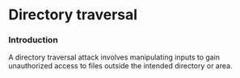# Directory traversal

### Introduction
A directory traversal attack involves manipulating inputs to gain unauthorized access to files outside the intended directory or area.

